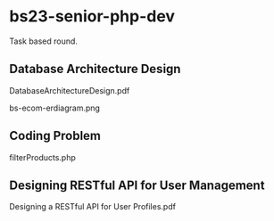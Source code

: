 # bs23-senior-php-dev
Task based round.

## Database Architecture Design 
DatabaseArchitectureDesign.pdf


bs-ecom-erdiagram.png

## Coding Problem
filterProducts.php

## Designing RESTful API for User Management
Designing a RESTful API for User Profiles.pdf
